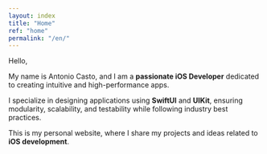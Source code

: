 ```yaml
---
layout: index
title: "Home"
ref: "home"
permalink: "/en/"
---
```

Hello,  

My name is Antonio Casto, and I am a **passionate iOS Developer** dedicated to creating intuitive and high-performance apps.  

I specialize in designing applications using **SwiftUI** and **UIKit**, ensuring modularity, scalability, and testability while following industry best practices.  

This is my personal website, where I share my projects and ideas related to **iOS development**.